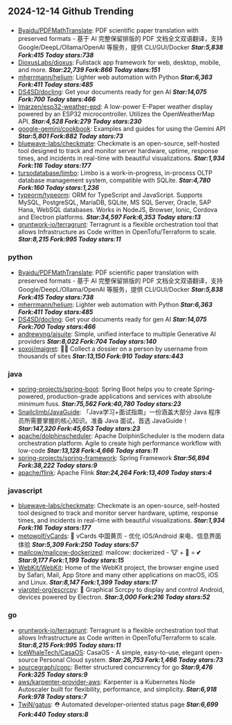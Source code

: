 ## 2024-12-14 Github Trending

### 
* [Byaidu/PDFMathTranslate](https://github.com/Byaidu/PDFMathTranslate): PDF scientific paper translation with preserved formats - 基于 AI 完整保留排版的 PDF 文档全文双语翻译，支持 Google/DeepL/Ollama/OpenAI 等服务，提供 CLI/GUI/Docker ***Star:5,838 Fork:415 Today stars:738***
* [DioxusLabs/dioxus](https://github.com/DioxusLabs/dioxus): Fullstack app framework for web, desktop, mobile, and more. ***Star:22,739 Fork:866 Today stars:151***
* [mherrmann/helium](https://github.com/mherrmann/helium): Lighter web automation with Python ***Star:6,363 Fork:411 Today stars:485***
* [DS4SD/docling](https://github.com/DS4SD/docling): Get your documents ready for gen AI ***Star:14,075 Fork:700 Today stars:466***
* [lmarzen/esp32-weather-epd](https://github.com/lmarzen/esp32-weather-epd): A low-power E-Paper weather display powered by an ESP32 microcontroller. Utilizes the OpenWeatherMap API. ***Star:4,528 Fork:279 Today stars:230***
* [google-gemini/cookbook](https://github.com/google-gemini/cookbook): Examples and guides for using the Gemini API ***Star:5,801 Fork:882 Today stars:73***
* [bluewave-labs/checkmate](https://github.com/bluewave-labs/checkmate): Checkmate is an open-source, self-hosted tool designed to track and monitor server hardware, uptime, response times, and incidents in real-time with beautiful visualizations. ***Star:1,934 Fork:116 Today stars:177***
* [tursodatabase/limbo](https://github.com/tursodatabase/limbo): Limbo is a work-in-progress, in-process OLTP database management system, compatible with SQLite. ***Star:4,780 Fork:160 Today stars:1,236***
* [typeorm/typeorm](https://github.com/typeorm/typeorm): ORM for TypeScript and JavaScript. Supports MySQL, PostgreSQL, MariaDB, SQLite, MS SQL Server, Oracle, SAP Hana, WebSQL databases. Works in NodeJS, Browser, Ionic, Cordova and Electron platforms. ***Star:34,597 Fork:6,353 Today stars:13***
* [gruntwork-io/terragrunt](https://github.com/gruntwork-io/terragrunt): Terragrunt is a flexible orchestration tool that allows Infrastructure as Code written in OpenTofu/Terraform to scale. ***Star:8,215 Fork:995 Today stars:11***

### python
* [Byaidu/PDFMathTranslate](https://github.com/Byaidu/PDFMathTranslate): PDF scientific paper translation with preserved formats - 基于 AI 完整保留排版的 PDF 文档全文双语翻译，支持 Google/DeepL/Ollama/OpenAI 等服务，提供 CLI/GUI/Docker ***Star:5,838 Fork:415 Today stars:738***
* [mherrmann/helium](https://github.com/mherrmann/helium): Lighter web automation with Python ***Star:6,363 Fork:411 Today stars:485***
* [DS4SD/docling](https://github.com/DS4SD/docling): Get your documents ready for gen AI ***Star:14,075 Fork:700 Today stars:466***
* [andrewyng/aisuite](https://github.com/andrewyng/aisuite): Simple, unified interface to multiple Generative AI providers ***Star:8,022 Fork:704 Today stars:140***
* [soxoj/maigret](https://github.com/soxoj/maigret): 🕵️‍♂️ Collect a dossier on a person by username from thousands of sites ***Star:13,150 Fork:910 Today stars:443***

### java
* [spring-projects/spring-boot](https://github.com/spring-projects/spring-boot): Spring Boot helps you to create Spring-powered, production-grade applications and services with absolute minimum fuss. ***Star:75,562 Fork:40,780 Today stars:23***
* [Snailclimb/JavaGuide](https://github.com/Snailclimb/JavaGuide): 「Java学习+面试指南」一份涵盖大部分 Java 程序员所需要掌握的核心知识。准备 Java 面试，首选 JavaGuide！ ***Star:147,320 Fork:45,653 Today stars:23***
* [apache/dolphinscheduler](https://github.com/apache/dolphinscheduler): Apache DolphinScheduler is the modern data orchestration platform. Agile to create high performance workflow with low-code ***Star:13,128 Fork:4,666 Today stars:11***
* [spring-projects/spring-framework](https://github.com/spring-projects/spring-framework): Spring Framework ***Star:56,894 Fork:38,222 Today stars:9***
* [apache/flink](https://github.com/apache/flink): Apache Flink ***Star:24,264 Fork:13,409 Today stars:4***

### javascript
* [bluewave-labs/checkmate](https://github.com/bluewave-labs/checkmate): Checkmate is an open-source, self-hosted tool designed to track and monitor server hardware, uptime, response times, and incidents in real-time with beautiful visualizations. ***Star:1,934 Fork:116 Today stars:177***
* [metowolf/vCards](https://github.com/metowolf/vCards): 📡️ vCards 中国黄页 - 优化 iOS/Android 来电、信息界面体验 ***Star:5,309 Fork:250 Today stars:57***
* [mailcow/mailcow-dockerized](https://github.com/mailcow/mailcow-dockerized): mailcow: dockerized - 🐮 + 🐋 = 💕 ***Star:9,177 Fork:1,199 Today stars:15***
* [WebKit/WebKit](https://github.com/WebKit/WebKit): Home of the WebKit project, the browser engine used by Safari, Mail, App Store and many other applications on macOS, iOS and Linux. ***Star:8,147 Fork:1,399 Today stars:17***
* [viarotel-org/escrcpy](https://github.com/viarotel-org/escrcpy): 📱 Graphical Scrcpy to display and control Android, devices powered by Electron. ***Star:3,000 Fork:216 Today stars:52***

### go
* [gruntwork-io/terragrunt](https://github.com/gruntwork-io/terragrunt): Terragrunt is a flexible orchestration tool that allows Infrastructure as Code written in OpenTofu/Terraform to scale. ***Star:8,215 Fork:995 Today stars:11***
* [IceWhaleTech/CasaOS](https://github.com/IceWhaleTech/CasaOS): CasaOS - A simple, easy-to-use, elegant open-source Personal Cloud system. ***Star:26,753 Fork:1,466 Today stars:73***
* [sourcegraph/conc](https://github.com/sourcegraph/conc): Better structured concurrency for go ***Star:9,476 Fork:325 Today stars:9***
* [aws/karpenter-provider-aws](https://github.com/aws/karpenter-provider-aws): Karpenter is a Kubernetes Node Autoscaler built for flexibility, performance, and simplicity. ***Star:6,918 Fork:978 Today stars:7***
* [TwiN/gatus](https://github.com/TwiN/gatus): ⛑ Automated developer-oriented status page ***Star:6,699 Fork:440 Today stars:8***
